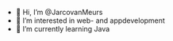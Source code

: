 - 👋 Hi, I’m @JarcovanMeurs
- 👀 I’m interested in web- and appdevelopment
- 🌱 I’m currently learning Java

<!---
JarcovanMeurs/JarcovanMeurs is a ✨ special ✨ repository because its `README.md` (this file) appears on your GitHub profile.
You can click the Preview link to take a look at your changes.
--->
